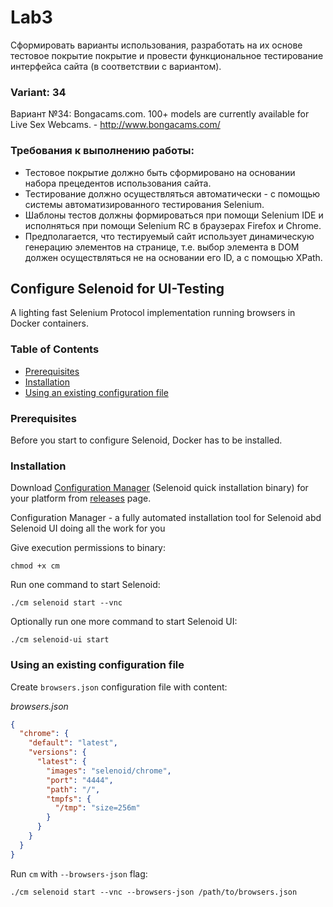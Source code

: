 # Lab3

Сформировать варианты использования, разработать на их основе тестовое покрытие покрытие и провести функциональное тестирование интерфейса сайта (в соответствии с вариантом).
### Variant: 34
Вариант №34: Bongacams.com. 100+ models are currently available for Live Sex Webcams. - http://www.bongacams.com/

### Требования к выполнению работы:
* Тестовое покрытие должно быть сформировано на основании набора прецедентов использования сайта.
* Тестирование должно осуществляться автоматически - с помощью системы автоматизированного тестирования Selenium.
* Шаблоны тестов должны формироваться при помощи Selenium IDE и исполняться при помощи Selenium RC в браузерах Firefox и Chrome.
* Предполагается, что тестируемый сайт использует динамическую генерацию элементов на странице, т.е. выбор элемента в DOM должен осуществляться не на основании его ID, а с помощью XPath.



## Configure Selenoid for UI-Testing

A lighting fast Selenium Protocol implementation running browsers in Docker
containers.

### Table of Contents

- [Prerequisites](#prerequisites)
- [Installation](#installation)
- [Using an existing configuration file](#using-an-existing-configuration-file)

### Prerequisites

Before you start to configure Selenoid, Docker has to be installed.

### Installation

Download [Configuration Manager][aerokube-cm] (Selenoid quick installation
binary) for your platform from [releases][aerokube-git-cm] page.

Configuration Manager - a fully automated installation tool for Selenoid abd
Selenoid UI doing all the work for you

Give execution permissions to binary:
```shell
chmod +x cm
```

Run one command to start Selenoid:
```shell
./cm selenoid start --vnc
```

Optionally run one more command to start Selenoid UI:
```shell
./cm selenoid-ui start
```

### Using an existing configuration file

Create `browsers.json` configuration file with content:

_browsers.json_
```json
{
  "chrome": {
    "default": "latest",
    "versions": {
      "latest": {
        "images": "selenoid/chrome",
        "port": "4444",
        "path": "/",
        "tmpfs": {
          "/tmp": "size=256m"
        }
      }
    }
  }
}
```

Run `cm` with `--browsers-json` flag:
```shell
./cm selenoid start --vnc --browsers-json /path/to/browsers.json
```

[aerokube-cm]: http://aerokube.com/cm/latest/
[aerokube-git-cm]: https://github.com/aerokube/cm/releases/latest/
